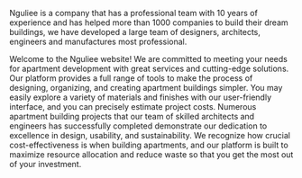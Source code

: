Nguliee is a company that has a professional team with 10 years of experience and has helped more than 1000 companies to build their dream buildings, we have developed a large team of designers, architects, engineers and manufactures most professional.

Welcome to the Nguliee website! We are committed to meeting your needs for apartment development with great services and cutting-edge solutions. Our platform provides a full range of tools to make the process of designing, organizing, and creating apartment buildings simpler. You may easily explore a variety of materials and finishes with our user-friendly interface, and you can precisely estimate project costs. Numerous apartment building projects that our team of skilled architects and engineers has successfully completed demonstrate our dedication to excellence in design, usability, and sustainability. We recognize how crucial cost-effectiveness is when building apartments, and our platform is built to maximize resource allocation and reduce waste so that you get the most out of your investment.
